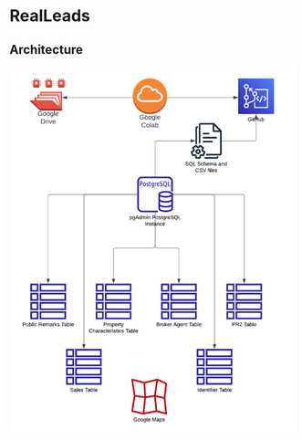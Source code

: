 # RealLeads

## Architecture

<img src="./Resources/architecture.png" alt="RealLeads Architecture Diagram" width="500"/>
